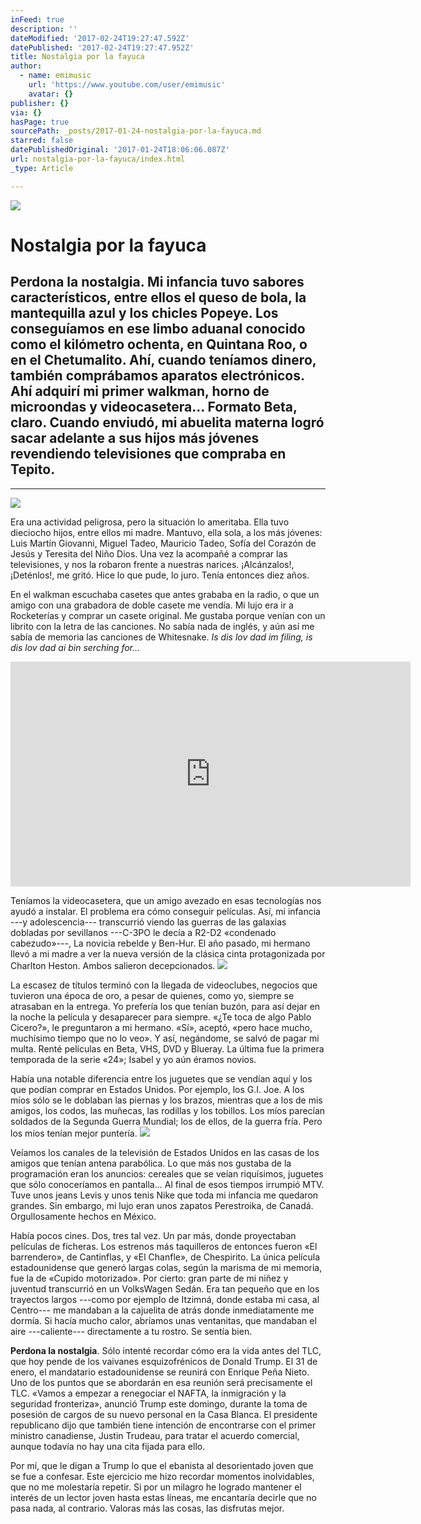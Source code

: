 ```yaml
---
inFeed: true
description: ''
dateModified: '2017-02-24T19:27:47.592Z'
datePublished: '2017-02-24T19:27:47.952Z'
title: Nostalgia por la fayuca
author:
  - name: emimusic
    url: 'https://www.youtube.com/user/emimusic'
    avatar: {}
publisher: {}
via: {}
hasPage: true
sourcePath: _posts/2017-01-24-nostalgia-por-la-fayuca.md
starred: false
datePublishedOriginal: '2017-01-24T18:06:06.087Z'
url: nostalgia-por-la-fayuca/index.html
_type: Article

---
```

![](https://the-grid-user-content.s3-us-west-2.amazonaws.com/b9791a6e-790f-4d70-ac19-9699caad291a.gif)

# Nostalgia por la fayuca

## Perdona la nostalgia. Mi infancia tuvo sabores característicos, entre ellos el queso de bola, la mantequilla azul y los chicles Popeye. Los conseguíamos en ese limbo aduanal conocido como el kilómetro ochenta, en Quintana Roo, o en el Chetumalito. Ahí, cuando teníamos dinero, también comprábamos aparatos electrónicos. Ahí adquirí mi primer walkman, horno de microondas y videocasetera... Formato Beta, claro. Cuando enviudó, mi abuelita materna logró sacar adelante a sus hijos más jóvenes revendiendo televisiones que compraba en Tepito.

---

![](https://the-grid-user-content.s3-us-west-2.amazonaws.com/9d144a1f-46ad-4d8d-8e3e-fd95a77ab331.jpg)

Era una actividad peligrosa, pero la situación lo ameritaba. Ella tuvo dieciocho hijos, entre ellos mi madre. Mantuvo, ella sola, a los más jóvenes: Luis Martín Giovanni, Miguel Tadeo, Mauricio Tadeo, Sofía del Corazón de Jesús y Teresita del Niño Dios. Una vez la acompañé a comprar las televisiones, y nos la robaron frente a nuestras narices. ¡Alcánzalos!, ¡Deténlos!, me gritó. Hice lo que pude, lo juro. Tenía entonces diez años.

En el walkman escuchaba casetes que antes grababa en la radio, o que un amigo con una grabadora de doble casete me vendía. Mi lujo era ir a Rocketerías y comprar un casete original. Me gustaba porque venían con un librito con la letra de las canciones. No sabía nada de inglés, y aún así me sabía de memoria las canciones de Whitesnake. _Is dis lov dad im filing, is dis lov dad ai bin serching for..._

<iframe src="https://cdn.embedly.com/widgets/media.html?src=https%3A%2F%2Fwww.youtube.com%2Fembed%2FGOJk0HW_hJw%3Ffeature%3Doembed&amp;url=http%3A%2F%2Fwww.youtube.com%2Fwatch%3Fv%3DGOJk0HW_hJw&amp;image=https%3A%2F%2Fi.ytimg.com%2Fvi%2FGOJk0HW_hJw%2Fhqdefault.jpg&amp;key=b7d04c9b404c499eba89ee7072e1c4f7&amp;type=text%2Fhtml&amp;schema=youtube" width="640" height="360" scrolling="no" frameborder="0" allowfullscreen="" style=""></iframe>

Teníamos la videocasetera, que un amigo avezado en esas tecnologías nos ayudó a instalar. El problema era cómo conseguir películas. Así, mi infancia ---y adolescencia--- transcurrió viendo las guerras de las galaxias dobladas por sevillanos ---C-3PO le decía a R2-D2 «condenado cabezudo»---, La novicia rebelde y Ben-Hur. El año pasado, mi hermano llevó a mi madre a ver la nueva versión de la clásica cinta protagonizada por Charlton Heston. Ambos salieron decepcionados.
![](https://the-grid-user-content.s3-us-west-2.amazonaws.com/62e2b272-2e19-40c4-a259-8a01026b9a97.jpg)

La escasez de títulos terminó con la llegada de videoclubes, negocios que tuvieron una época de oro, a pesar de quienes, como yo, siempre se atrasaban en la entrega. Yo prefería los que tenían buzón, para así dejar en la noche la película y desaparecer para siempre. «¿Te toca de algo Pablo Cicero?», le preguntaron a mi hermano. «Sí», aceptó, «pero hace mucho, muchísimo tiempo que no lo veo». Y así, negándome, se salvó de pagar mi multa. Renté películas en Beta, VHS, DVD y Blueray. La última fue la primera temporada de la serie «24»; Isabel y yo aún éramos novios.

Había una notable diferencia entre los juguetes que se vendían aquí y los que podían comprar en Estados Unidos. Por ejemplo, los G.I. Joe. A los míos sólo se le doblaban las piernas y los brazos, mientras que a los de mis amigos, los codos, las muñecas, las rodillas y los tobillos. Los míos parecían soldados de la Segunda Guerra Mundial; los de ellos, de la guerra fría. Pero los míos tenían mejor puntería.
![](https://the-grid-user-content.s3-us-west-2.amazonaws.com/84ddd3e2-be5b-4cc1-b61d-16017cc25f88.jpg)

Veíamos los canales de la televisión de Estados Unidos en las casas de los amigos que tenían antena parabólica. Lo que más nos gustaba de la programación eran los anuncios: cereales que se veían riquísimos, juguetes que sólo conoceríamos en pantalla... Al final de esos tiempos irrumpió MTV. Tuve unos jeans Levis y unos tenis Nike que toda mi infancia me quedaron grandes. Sin embargo, mi lujo eran unos zapatos Perestroika, de Canadá. Orgullosamente hechos en México.

Había pocos cines. Dos, tres tal vez. Un par más, donde proyectaban películas de ficheras. Los estrenos más taquilleros de entonces fueron «El barrendero», de Cantinflas, y «El Chanfle», de Chespirito. La única película estadounidense que generó largas colas, según la marisma de mi memoria, fue la de «Cupido motorizado». Por cierto: gran parte de mi niñez y juventud transcurrió en un VolksWagen Sedán. Era tan pequeño que en los trayectos largos ---como por ejemplo de Itzimná, donde estaba mi casa, al Centro--- me mandaban a la cajuelita de atrás donde inmediatamente me dormía. Si hacía mucho calor, abríamos unas ventanitas, que mandaban el aire ---caliente--- directamente a tu rostro. Se sentía bien.

**Perdona la nostalgia**. Sólo intenté recordar cómo era la vida antes del TLC, que hoy pende de los vaivanes esquizofrénicos de Donald Trump. El 31 de enero, el mandatario estadounidense se reunirá con Enrique Peña Nieto. Uno de los puntos que se abordarán en esa reunión será precisamente el TLC. «Vamos a empezar a renegociar el NAFTA, la inmigración y la seguridad fronteriza», anunció Trump este domingo, durante la toma de posesión de cargos de su nuevo personal en la Casa Blanca. El presidente republicano dijo que también tiene intención de encontrarse con el primer ministro canadiense, Justin Trudeau, para tratar el acuerdo comercial, aunque todavía no hay una cita fijada para ello.

Por mí, que le digan a Trump lo que el ebanista al desorientado joven que se fue a confesar. Este ejercicio me hizo recordar momentos inolvidables, que no me molestaría repetir. Si por un milagro he logrado mantener el interés de un lector joven hasta estas líneas, me encantaría decirle que no pasa nada, al contrario. Valoras más las cosas, las disfrutas mejor.
